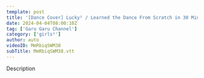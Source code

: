 ```yaml
---
template: post
title: '[Dance Cover] Lucky² / Learned the Dance From Scratch in 30 Minutes!'
date: 2024-04-04T08:00:10Z
tag: ['Garu Garu Channel']
category: ['girls²']
author: auto 
videoID: MmRbiqSWM38
subTitle: MmRbiqSWM38.vtt
---
```

Description
